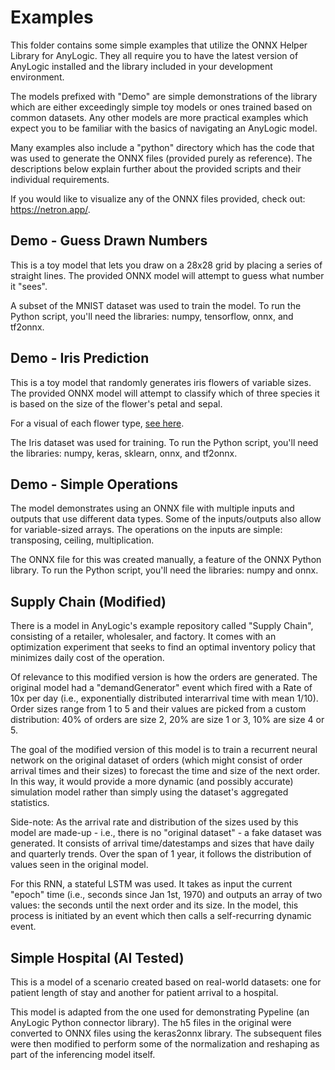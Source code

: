 # Examples

This folder contains some simple examples that utilize the ONNX Helper Library for AnyLogic. They all require you to have the latest version of AnyLogic installed and the library included in your development environment.

The models prefixed with "Demo" are simple demonstrations of the library which are either exceedingly simple toy models or ones trained based on common datasets. Any other models are more practical examples which expect you to be familiar with the basics of navigating an AnyLogic model.

Many examples also include a "python" directory which has the code that was used to generate the ONNX files (provided purely as reference). The descriptions below explain further about the provided scripts and their individual requirements.

If you would like to visualize any of the ONNX files provided, check out: https://netron.app/. 

## Demo - Guess Drawn Numbers

This is a toy model that lets you draw on a 28x28 grid by placing a series of straight lines. The provided ONNX model will attempt to guess what number it "sees".

A subset of the MNIST dataset was used to train the model. To run the Python script, you'll need the libraries: numpy, tensorflow, onnx, and tf2onnx.

## Demo - Iris Prediction

This is a toy model that randomly generates iris flowers of variable sizes. The provided ONNX model will attempt to classify which of three species it is based on the size of the flower's petal and sepal. 

For a visual of each flower type, [see here](https://s3.amazonaws.com/assets.datacamp.com/blog_assets/Machine+Learning+R/iris-machinelearning.png).

The Iris dataset was used for training. To run the Python script, you'll need the libraries: numpy, keras, sklearn, onnx, and tf2onnx.

## Demo - Simple Operations

The model demonstrates using an ONNX file with multiple inputs and outputs that use different data types. Some of the inputs/outputs also allow for variable-sized arrays.
The operations on the inputs are simple: transposing, ceiling, multiplication.

The ONNX file for this was created manually, a feature of the ONNX Python library. To run the Python script, you'll need the libraries: numpy and onnx.

## Supply Chain (Modified)

There is a model in AnyLogic's example repository called "Supply Chain", consisting of a retailer, wholesaler, and factory. It comes with an optimization experiment that seeks to find an optimal inventory policy that minimizes daily cost of the operation.

Of relevance to this modified version is how the orders are generated. The original model had a "demandGenerator" event which fired with a Rate of 10x per day (i.e., exponentially distributed interarrival time with mean 1/10). Order sizes range from 1 to 5 and their values are picked from a custom distribution: 40% of orders are size 2, 20% are size 1 or 3, 10% are size 4 or 5.

The goal of the modified version of this model is to train a recurrent neural network on the original dataset of orders (which might consist of order arrival times and their sizes) to forecast the time and size of the next order. In this way, it would provide a more dynamic (and possibly accurate) simulation model rather than simply using the dataset's aggregated statistics.

Side-note: As the arrival rate and distribution of the sizes used by this model are made-up - i.e., there is no "original dataset" - a fake dataset was generated. It consists of arrival time/datestamps and sizes that have daily and quarterly trends. Over the span of 1 year, it follows the distribution of values seen in the original model.

For this RNN, a stateful LSTM was used. It takes as input the current "epoch" time (i.e., seconds since Jan 1st, 1970) and outputs an array of two values: the seconds until the next order and its size. In the model, this process is initiated by an event which then calls a self-recurring dynamic event.



## Simple Hospital (AI Tested)

This is a model of a scenario created based on real-world datasets: one for patient length of stay and another for patient arrival to a hospital. 

This model is adapted from the one used for demonstrating Pypeline (an AnyLogic Python connector library). The h5 files in the original were converted to ONNX files using the keras2onnx library. The subsequent files were then modified to perform some of the normalization and reshaping as part of the inferencing model itself.

